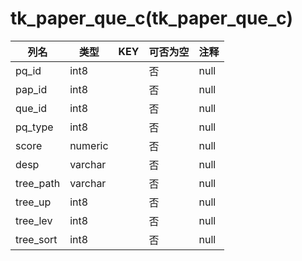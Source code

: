 # tk_paper_que_c(tk_paper_que_c)
| 列名   | 类型   | KEY  | 可否为空 | 注释   |
| ---- | ---- | ---- | ---- | ---- |
|pq_id|int8||否|null|
|pap_id|int8||否|null|
|que_id|int8||否|null|
|pq_type|int8||否|null|
|score|numeric||否|null|
|desp|varchar||否|null|
|tree_path|varchar||否|null|
|tree_up|int8||否|null|
|tree_lev|int8||否|null|
|tree_sort|int8||否|null|
